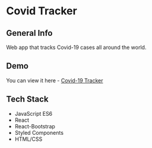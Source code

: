 # Covid Tracker

## General Info

Web app that tracks Covid-19 cases all around the world.

## Demo

You can view it here - [Covid-19 Tracker](https://cadellsingh-covid-19-tracker.netlify.app)

## Tech Stack

- JavaScript ES6
- React
- React-Bootstrap
- Styled Components
- HTML/CSS
